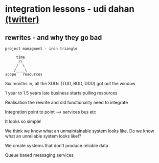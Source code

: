 # integration lessons - udi dahan [(twitter)](https://twitter.com/UdiDahan)

## rewrites - and why they go bad

```
project managment - iron triangle

     time
      /\
     /  \
    /____\
scope   resources
```

Six months in, all the XDDs (TDD, BDD, DDD) got out the window

1 year to 1.5 years late business starts pulling resources

Realisation the rewrite and old functionality need to integrate

Integration point to point --> services bus etc

It looks so simple!

We think we know what an unmaintainable system looks like. Do we know what an unreliable system looks like!?

We create systems that don't produce reliable data

Queue based messaging services
